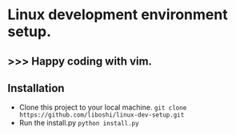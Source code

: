 
# Linux development environment setup.
## >>> Happy coding with vim.

## Installation
* Clone this project to your local machine.
  `git clone https://github.com/liboshi/linux-dev-setup.git`
* Run the install.py
  `python install.py`
